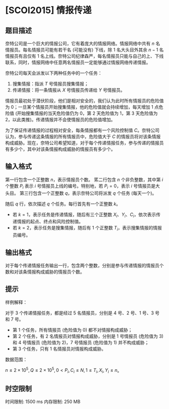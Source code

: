 # [SCOI2015] 情报传递

## 题目描述

奈特公司是一个巨大的情报公司，它有着庞大的情报网络。情报网络中共有 $n$ 名情报员。每名情报员可能有若干名 (可能没有) 下线，除 $1$ 名大头目外其余 $n-1$ 名情报员有且仅有 $1$ 名上线。奈特公司纪律森严，每名情报员只能与自己的上、下线联系，同时，情报网络中任意两名情报员一定能够通过情报网络传递情报。

奈特公司每天会派发以下两种任务中的一个任务：

1. 搜集情报：指派 $T$ 号情报员搜集情报；
2. 传递情报：将一条情报从 $X$ 号情报员传递给 $Y$ 号情报员。

情报员最初处于潜伏阶段，他们是相对安全的，我们认为此时所有情报员的危险值为 $0$；一旦某个情报员开始搜集情报，他的危险值就会持续增加，每天增加 $1$ 点危险值 (开始搜集情报的当天危险值仍为 $0$，第 $2$ 天危险值为 $1$，第 $3$ 天危险值为 $2$，以此类推)。传递情报并不会使情报员的危险值增加。

为了保证传递情报的过程相对安全，每条情报都有一个风险控制值 $C$。奈特公司认为，参与传递这条情报的所有情报员中，危险值大于 $C$ 的情报员将对该条情报构成威胁。现在，奈特公司希望知道，对于每个传递情报任务，参与传递的情报员有多少个，其中对该条情报构成威胁的情报员有多少个。

## 输入格式

第一行包含一个正整数 $n$，表示情报员个数。
笫二行包含 $n$ 个非负整数，其中第 $i$ 个整数 $P_i$ 表示 $i$ 号情报员上线的编号。特别地，若 $P_i=0$，表示 $i$ 号情报员是大头目。
第三行包含一个正整数 $q$，表示奈特公司将派发 $q$ 个任务 (每天一个)。

随后 $q$ 行，依次描述 $q$ 个任务。每行首先有一个正整数 $k$。

- 若 $k=1$，表示任务是传递情报，随后有三个正整数 $X_i$、$Y_i$、$C_i$，依次表示传递情报的起点、终点和风险控制值。
- 若 $k=2$，表示任务是搜集情报，随后有 $1$ 个正整数 $T_i$，表示搜集情报的情报员编号。

## 输出格式

对于每个传递情报任务输出一行，包含两个整数，分别是参与传递情报的情报员个数和对该条情报构成威胁的情报员个数。

## 提示

样例解释：

对于 $3$ 个传递情报任务，都是经过 $5$ 名情报员，分别是 $4$ 号、$2$ 号、$1$ 号、$3$ 号和 $7$ 号。

- 第 $1$ 个任务，所有情报员 (危险值为 $0$) 都不对情报构成威胁；
- 第 $2$ 个任务，有 $2$ 名情报员对情报构成威胁，分别是 $1$ 号情报员 (危险值为 $3$) 和 $4$ 号情报员 (危险值为 $2$)，$7$ 号情报员 (危险值为 $1$) 并不构成威胁；
- 第 $3$ 个任务，只有 $1$ 名情报员对情报构成威胁。

数据范围：

$n\leqslant 2\times 10^5,Q\leqslant 2\times 10^5,0<P_i,C_i\leqslant N,1\leqslant T_i,X_i,Y_i\leqslant n$。

## 时空限制

时间限制: 1500 ms
内存限制: 250 MB

